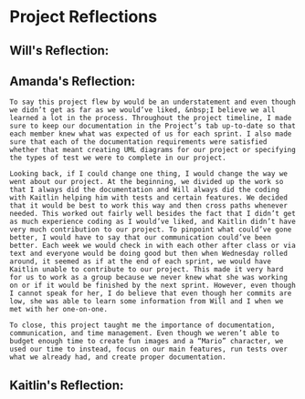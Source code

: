 <h1> Project Reflections </h1>

<h2> Will's Reflection: </h2>



<h2> Amanda's Reflection: </h2>
	
	To say this project flew by would be an understatement and even though we didn’t get as far as we would’ve liked, &nbsp;I believe we all learned a lot in the process. Throughout the project timeline, I made sure to keep our documentation in the Project’s tab up-to-date so that each member knew what was expected of us for each sprint. I also made sure that each of the documentation requirements were satisfied whether that meant creating UML diagrams for our project or specifying the types of test we were to complete in our project. 

	Looking back, if I could change one thing, I would change the way we went about our project. At the beginning, we divided up the work so that I always did the documentation and Will always did the coding with Kaitlin helping him with tests and certain features. We decided that it would be best to work this way and then cross paths whenever needed. This worked out fairly well besides the fact that I didn’t get as much experience coding as I would’ve liked, and Kaitlin didn’t have very much contribution to our project. To pinpoint what could’ve gone better, I would have to say that our communication could’ve been better. Each week we would check in with each other after class or via text and everyone would be doing good but then when Wednesday rolled around, it seemed as if at the end of each sprint, we would have Kaitlin unable to contribute to our project. This made it very hard for us to work as a group because we never knew what she was working on or if it would be finished by the next sprint. However, even though I cannot speak for her, I do believe that even though her commits are low, she was able to learn some information from Will and I when we met with her one-on-one. 

	To close, this project taught me the importance of documentation, communication, and time management. Even though we weren’t able to budget enough time to create fun images and a “Mario” character, we used our time to instead, focus on our main features, run tests over what we already had, and create proper documentation. 


<h2> Kaitlin's Reflection: </h2>

